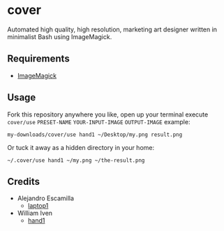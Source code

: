 # cover
Automated high quality, high resolution, marketing art designer written in minimalist Bash using ImageMagick.

## Requirements

- [ImageMagick](https://imagemagick.org)

## Usage

Fork this repository anywhere you like, open up your terminal execute ```cover/use``` ```PRESET-NAME``` ```YOUR-INPUT-IMAGE``` ```OUTPUT-IMAGE``` example:

    my-downloads/cover/use hand1 ~/Desktop/my.png result.png

Or tuck it away as a hidden directory in your home:

    ~/.cover/use hand1 ~/my.png ~/the-result.png

## Credits

- Alejandro Escamilla
  - [laptop1](https://unsplash.com/@alejandroescamilla?photo=xII7efH1G6o)
- William Iven
  - [hand1](https://unsplash.com/@firmbee?photo=dAmHWsRYP9c)
